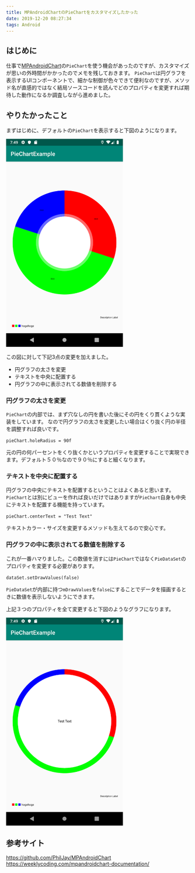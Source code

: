 ```yaml
---
title: MPAndroidChartのPieChartをカスタマイズしたかった
date: 2019-12-20 08:27:34
tags: Android
---
```


## はじめに
仕事で[MPAndroidChart](https://github.com/PhilJay/MPAndroidChart)の`PieChart`を使う機会があったのですが、カスタマイズが思いの外時間がかかったのでメモを残しておきます。
`PieChart`は円グラフを表示するUIコンポーネントで、細かな制御が色々できて便利なのですが、メソッド名が直感的ではなく結局ソースコードを読んでどのプロパティを変更すれば期待した動作になるか調査しながら進めました。

## やりたかったこと
まずはじめに、デフォルトの`PieChart`を表示すると下図のようになります。

<img src="./mpandroidchart-useage/device-2019-12-20-074904.png" width="320px">

この図に対して下記3点の変更を加えました。
- 円グラフの太さを変更
- テキストを中央に配置する
- 円グラフの中に表示されてる数値を削除する

### 円グラフの太さを変更
`PieChart`の内部では、まず穴なしの円を書いた後にその円をくり貫くような実装をしています。
なので円グラフの太さを変更したい場合はくり抜く円の半径を調整すれば良いです。

```
pieChart.holeRadius = 90f
```

元の円の何パーセントをくり抜くかというプロパティを変更することで実現できます。デフォルト５０％なので９０％にすると細くなります。

### テキストを中央に配置する
円グラフの中央にテキストを配置するということはよくあると思います。
`PieChart`とは別にビューを作れば良いだけではありますが`PieChart`自身も中央にテキストを配置する機能を持っています。

```
pieChart.centerText = "Test Text"
```

テキストカラー・サイズを変更するメソッドも生えてるので安心です。

### 円グラフの中に表示されてる数値を削除する
これが一番ハマりました。この数値を消すには`PieChart`ではなく`PieDataSet`のプロパティを変更する必要があります。

```
dataSet.setDrawValues(false)
```

`PieDataSet`が内部に持つ`mDrawValues`を`false`にすることでデータを描画するときに数値を表示しないようにできます。

上記３つのプロパティを全て変更すると下図のようなグラフになります。

<img src="./mpandroidchart-useage/device-2019-12-20-074945.png" width="320px">

## 参考サイト
https://github.com/PhilJay/MPAndroidChart
https://weeklycoding.com/mpandroidchart-documentation/